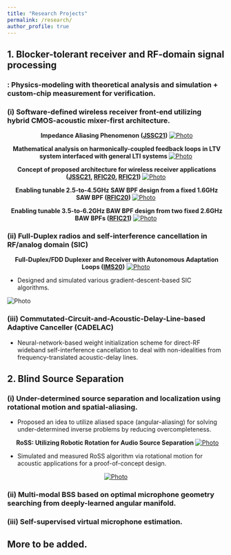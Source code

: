 ```yaml
---
title: "Research Projects"
permalink: /research/
author_profile: true
---
```


## **1. Blocker-tolerant receiver and RF-domain signal processing**
### : Physics-modeling with theoretical analysis and simulation + custom-chip measurement for verification.
### (i) Software-defined wireless receiver front-end utilizing hybrid CMOS-acoustic mixer-first architecture. 


<p align="center">
  <b>Impedance Aliasing Phenomenon (<a href="https://ieeexplore.ieee.org/document/9391989">JSSC21</a>)</b>
 <a href="https://seoyumyum.github.io/files/ImpedanceAliasing.png" alt = "Photo">  
 <img src="https://seoyumyum.github.io/files/ImpedanceAliasing.png?raw=true" alt="Photo"> 
</a>
</p>

<p align="center">
  <b>Mathematical analysis on harmonically-coupled feedback loops in LTV system interfaced with general LTI systems </b>
 <a href="https://seoyumyum.github.io/files/ImpedanceAliasing_Feedback.png" alt = "Photo">  
 <img src="https://seoyumyum.github.io/files/ImpedanceAliasing_Feedback.png?raw=true" alt="Photo"> 
</a>
</p>

<p align="center">
  <b>Concept of proposed architecture for wireless receiver applications (<a href="https://ieeexplore.ieee.org/document/9391989">JSSC21</a>, <a href="https://ieeexplore.ieee.org/abstract/document/9218392">RFIC20</a>, <a href="https://ieeexplore.ieee.org/abstract/document/9490473/">RFIC21</a>) </b>
 <a href="https://seoyumyum.github.io/files/MixFirstAcoustic_Concept.png" alt = "Photo">  
 <img src="https://seoyumyum.github.io/files/MixFirstAcoustic_Concept.png?raw=true" alt="Photo"> 
</a>
</p>

<p align="center">
  <b>Enabling tunable 2.5-to-4.5GHz SAW BPF design from a fixed 1.6GHz SAW BPF (<a href="https://ieeexplore.ieee.org/abstract/document/9218392">RFIC20</a>) </b>
 <a href="https://seoyumyum.github.io/files/2020-mixerfirst_orig.png" alt = "Photo">  
 <img src="https://seoyumyum.github.io/files/2020-mixerfirst_orig.png?raw=true" alt="Photo"> 
</a>
  </p>

<p align="center">
  <b>Enabling tunable 3.5-to-6.2GHz BAW BPF design from two fixed 2.6GHz BAW BPFs (<a href="https://ieeexplore.ieee.org/abstract/document/9490473/">RFIC21</a>)</b>
 <a href="https://seoyumyum.github.io/files/RFIC21_Concept_Full_v2.png" alt = "Photo">  
 <img src="https://seoyumyum.github.io/files/RFIC21_Concept_Full_v2.png?raw=true" alt="Photo"> 
</a>
  </p>

### (ii) Full-Duplex radios and self-interference cancellation in RF/analog domain (SIC)

<p align="center">
  <b>Full-Duplex/FDD Duplexer and Receiver with Autonomous Adaptation Loops (<a href="https://ieeexplore.ieee.org/abstract/document/9223872/">IMS20</a>)</b>
  <a href="https://seoyumyum.github.io/files/2020-fddfdrx_orig.png" alt = "Photo"> 
  <img src="https://seoyumyum.github.io/files/2020-fddfdrx_orig.png?raw=true" alt="Photo"> 
</a>
</p>

* Designed and simulated various gradient-descent-based SIC algorithms.
<img src="https://seoyumyum.github.io/files/SIC_Sim.png?raw=true" alt="Photo">

### (iii) Commutated-Circuit-and-Acoustic-Delay-Line-based Adaptive Canceller (CADELAC) 

* Neural-network-based weight initialization scheme for direct-RF wideband self-interference cancellation to deal with non-idealities from frequency-translated acoustic-delay lines.

## **2. Blind Source Separation**
### (i) Under-determined source separation and localization using rotational motion and spatial-aliasing.

* Proposed an idea to utilize aliased space (angular-aliasing) for solving under-determined inverse problems by reducing overcompleteness.

<p align="center">
  <b> RoSS: Utilizing Robotic Rotation for Audio Source Separation </b>
  <a href="https://seoyumyum.github.io/files/RoSS_idea.png" alt = "Photo"> 
  <img src="https://seoyumyum.github.io/files/RoSS_idea.png?raw=true" alt="Photo"> 
</a>
</p>


* Simulated and measured RoSS algorithm via rotational motion for acoustic applications for a proof-of-concept design.

<p align="center">
  <a href="https://seoyumyum.github.io/files/RoSS_algo.png" alt = "Photo"> 
  <img src="https://seoyumyum.github.io/files/RoSS_algo.png?raw=true" alt="Photo"> 
</a>
</p>

### (ii) Multi-modal BSS based on optimal microphone geometry searching from deeply-learned angular manifold.

### (iii) Self-supervised virtual microphone estimation.

## More to be added.

 



